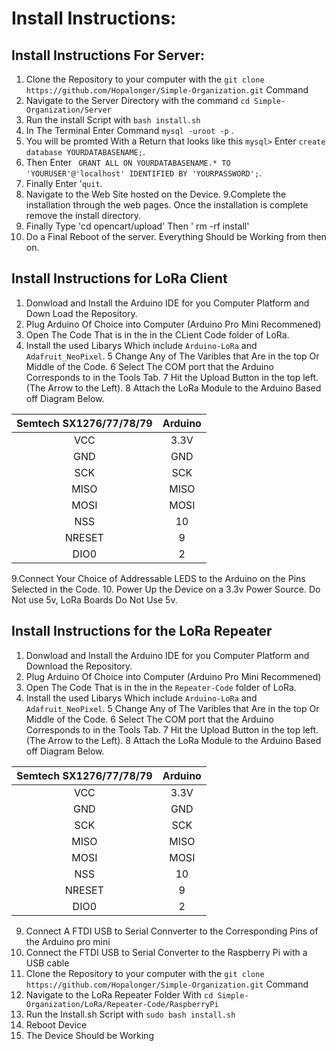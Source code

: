 # Install Instructions:
## Install Instructions For Server:
1. Clone the Repository to your computer with the `git clone https://github.com/Hopalonger/Simple-Organization.git` Command
2. Navigate to the Server Directory with the command `cd Simple-Organization/Server`
3. Run the install Script with `bash install.sh`
4. In The Terminal Enter Command `mysql -uroot -p` .
5. You will be promted With a Return that looks like this `mysql>` Enter `create database YOURDATABASENAME;`.
6. Then Enter ` GRANT ALL ON YOURDATABASENAME.* TO 'YOURUSER'@'localhost' IDENTIFIED BY 'YOURPASSWORD';`.
7. Finally Enter '`quit`.
8. Navigate to the Web Site hosted on the Device.
9.Complete the installation through the web pages. Once the installation is complete remove the install directory.
10. Finally Type 'cd opencart/upload' Then ' rm -rf install'
11. Do a Final Reboot of the server. Everything Should be Working from then on. 

## Install Instructions for LoRa Client
1. Donwload and Install the Arduino IDE for you Computer Platform and Down Load the Repository. 
2. Plug Arduino Of Choice into Computer (Arduino Pro Mini Recommened)
3. Open The Code That is in the in the CLient Code folder of LoRa. 
4. Install the used Libarys Which include `Arduino-LoRa` and `Adafruit_NeoPixel`.
5 Change Any of The Varibles that Are in the top Or Middle of the Code.
6 Select The COM port that the Arduino Corresponds to in the Tools Tab.
7 Hit the Upload Button in the top left. (The Arrow to the Left).
8 Attach the LoRa Module to the Arduino Based off Diagram Below.

| Semtech SX1276/77/78/79 | Arduino |
| :---------------------: | :------:|
| VCC | 3.3V |
| GND | GND |
| SCK | SCK |
| MISO | MISO |
| MOSI | MOSI |
| NSS | 10 |
| NRESET | 9 |
| DIO0 | 2 |

9.Connect Your Choice of Addressable LEDS to the Arduino on the Pins Selected in the Code.
10. Power Up the Device on a 3.3v Power Source. Do Not use 5v, LoRa Boards Do Not Use 5v.

## Install Instructions for the LoRa Repeater

1. Donwload and Install the Arduino IDE for you Computer Platform and Download the Repository. 
2. Plug Arduino Of Choice into Computer (Arduino Pro Mini Recommened)
3. Open The Code That is in the in the `Repeater-Code` folder of LoRa. 
4. Install the used Libarys Which include `Arduino-LoRa` and `Adafruit_NeoPixel`.
5 Change Any of The Varibles that Are in the top Or Middle of the Code.
6 Select The COM port that the Arduino Corresponds to in the Tools Tab.
7 Hit the Upload Button in the top left. (The Arrow to the Left).
8 Attach the LoRa Module to the Arduino Based off Diagram Below.

| Semtech SX1276/77/78/79 | Arduino |
| :---------------------: | :------:|
| VCC | 3.3V |
| GND | GND |
| SCK | SCK |
| MISO | MISO |
| MOSI | MOSI |
| NSS | 10 |
| NRESET | 9 |
| DIO0 | 2 |

9. Connect A FTDI USB to Serial Connverter to the Corresponding Pins of the Arduino pro mini
10. Connect the FTDI USB to Serial Converter to the Raspberry Pi with a USB cable
11. Clone the Repository to your computer with the `git clone https://github.com/Hopalonger/Simple-Organization.git` Command
12. Navigate to the LoRa Repeater Folder With `cd Simple-Organization/LoRa/Repeater-Code/RaspberryPi`
13. Run the Install.sh Script with `sudo bash install.sh`
14. Reboot Device 
15. The Device Should be Working
